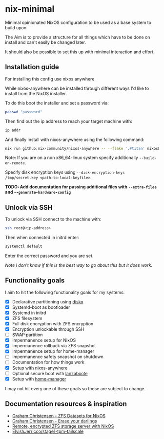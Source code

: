 # nix-minimal

Minimal opinionated NixOS configuration to be used as a base system to build upon.

The Aim is to provide a structure for all things which have to be done
on install and can't easily be changed later.

It should also be possible to set this up with minimal interaction and effort.

## Installation guide

For installing this config use nixos anywhere

While nixos-anywhere can be installed through different ways
I'd like to install from the NixOS installer.

To do this boot the installer and set a password via:

```bash
passwd "password"
```

Then find out the ip address to reach your target machine with:

```bash
ip addr
```

And finally install with nixos-anywhere using the following command:

```bash
nix run github:nix-community/nixos-anywhere -- --flake '.#titan' nixos@<ip-address>
```

Note:
If you are on a non x86_64-linux system specify additionally `--build-on-remote`.

Specify disk encryption keys using `--disk-encryption-keys /tmp/secret.key <path-to-local-keyfile>`.

**TODO: Add documentation for passing additional files with `--extra-files` and `--generate-hardware-config`**

## Unlock via SSH

To unlock via SSH connect to the machine with:

```bash
ssh root@<ip-address>
```

Then when connected in initrd enter:

```bash
systemctl default
```

Enter the correct password and you are set.

*Note I don't know if this is the best way to go about this but it does work.*

## Functionality goals

I aim to hit the following functionality goals for my systems:

- [x] Declarative partitioning using [disko](https://github.com/nix-community/disko)
- [x] Systemd-boot as bootloader
- [x] Systemd in initrd
- [x] ZFS filesystem
- [x] Full disk encryption with ZFS encryption
- [x] Encryption unlockable through SSH
- [ ] ~~SWAP partition~~
- [x] Impermanence setup for NixOS
- [x] Impermanence rollback via ZFS snapshot
- [x] Impermanence setup for home-manager
- [ ] Impermanence safety snapshot on shutdown
- [ ] Documentation for how things work
- [x] Setup with [nixos-anywhere](https://github.com/nix-community/nixos-anywhere)
- [ ] Optional secure boot with [lanzaboote](https://github.com/nix-community/lanzaboote)
- [x] Setup with [home-manager](https://github.com/nix-community/home-manager)

I may not hit every one of these goals so these are subject to change.

## Documentation resources & inspiration

- [Graham Christensen - ZFS Datasets for NixOS](https://grahamc.com/blog/nixos-on-zfs/)
- [Graham Christensen - Erase your darlings](https://grahamc.com/blog/erase-your-darlings/)
- [Remote, encrypted ZFS storage server with NixOS](https://mazzo.li/posts/hetzner-zfs.html)
- [ElvishJerricco/stage1-tpm-tailscale](https://github.com/ElvishJerricco/stage1-tpm-tailscale)
